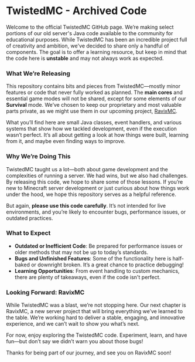# TwistedMC - Archived Code

Welcome to the official TwistedMC GitHub page. We’re making select portions of our old server's Java code available to the community for educational purposes. While TwistedMC has been an incredible project full of creativity and ambition, we've decided to share only a handful of components. The goal is to offer a learning resource, but keep in mind that the code here is **unstable** and may not always work as expected.

### What We’re Releasing
This repository contains bits and pieces from TwistedMC—mostly minor features or code that never fully worked as planned. The **main cores** and essential game modes will not be shared, except for some elements of our **Survival** mode. We’ve chosen to keep our proprietary and most valuable parts private, as we might use them in our upcoming project, [RavixMC](https://github.com/RavixMC).

What you’ll find here are small Java classes, event handlers, and various systems that show how we tackled development, even if the execution wasn’t perfect. It’s all about getting a look at how things were built, learning from it, and maybe even finding ways to improve.

### Why We’re Doing This
TwistedMC taught us a lot—both about game development and the complexities of running a server. We had wins, but we also had challenges. By releasing this code, we hope to share some of those lessons. If you’re new to Minecraft server development or just curious about how things work under the hood, we hope this repository serves as a helpful reference.

But again, **please use this code carefully**. It’s not intended for live environments, and you’re likely to encounter bugs, performance issues, or outdated practices.

### What to Expect
- **Outdated or Inefficient Code**: Be prepared for performance issues or older methods that may not be up to today’s standards.
- **Bugs and Unfinished Features**: Some of the functionality here is half-baked or downright broken. It’s a great chance to practice debugging!
- **Learning Opportunities**: From event handling to custom mechanics, there are plenty of takeaways, even if the code isn't perfect.

### Looking Forward: RavixMC
While TwistedMC was a blast, we’re not stopping here. Our next chapter is RavixMC, a new server project that will bring everything we’ve learned to the table. We’re working hard to deliver a stable, engaging, and innovative experience, and we can’t wait to show you what’s next.

For now, enjoy exploring the TwistedMC code. Experiment, learn, and have fun—but don’t say we didn’t warn you about those bugs!

Thanks for being part of our journey, and see you on RavixMC soon!
